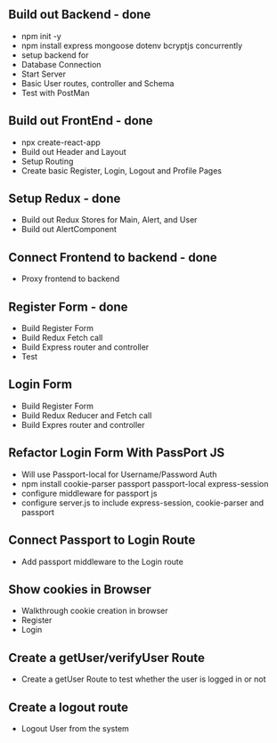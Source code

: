 ## Build out Backend - done
- npm init -y
- npm install express mongoose dotenv bcryptjs concurrently
- setup backend for
 - Database Connection
 - Start Server
 - Basic User routes, controller and Schema
 - Test with PostMan

## Build out FrontEnd - done
- npx create-react-app
- Build out Header and Layout
- Setup Routing
- Create basic Register, Login, Logout and Profile Pages

## Setup Redux - done
- Build out Redux Stores for Main, Alert, and User
- Build out AlertComponent

## Connect Frontend to backend - done
- Proxy frontend to backend

## Register Form - done
- Build Register Form
- Build Redux Fetch call
- Build Express router and controller
- Test

## Login Form
- Build Register Form
- Build Redux Reducer and Fetch call
- Build Expres router and controller


## Refactor Login Form With PassPort JS
- Will use Passport-local for Username/Password Auth
- npm install cookie-parser passport passport-local express-session
- configure middleware for passport js
- configure server.js to include express-session, cookie-parser and passport

## Connect Passport to Login Route
- Add passport middleware to the Login route


## Show cookies in Browser
- Walkthrough cookie creation in browser
- Register
- Login

## Create a getUser/verifyUser Route
- Create a getUser Route to test whether the user is logged in or not

## Create a logout route
- Logout User from the system
